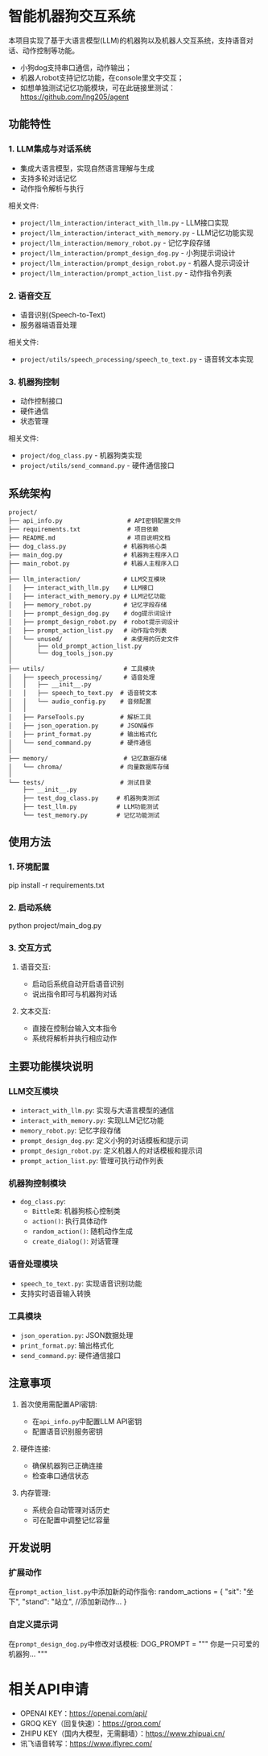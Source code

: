 # 智能机器狗交互系统

本项目实现了基于大语言模型(LLM)的机器狗以及机器人交互系统，支持语音对话、动作控制等功能。
- 小狗dog支持串口通信，动作输出；
- 机器人robot支持记忆功能，在console里文字交互；
- 如想单独测试记忆功能模块，可在此链接里测试：https://github.com/lng205/agent



## 功能特性

### 1. LLM集成与对话系统
- 集成大语言模型，实现自然语言理解与生成
- 支持多轮对话记忆
- 动作指令解析与执行

相关文件:
- `project/llm_interaction/interact_with_llm.py` - LLM接口实现
- `project/llm_interaction/interact_with_memory.py` - LLM记忆功能实现
- `project/llm_interaction/memory_robot.py` - 记忆字段存储
- `project/llm_interaction/prompt_design_dog.py` - 小狗提示词设计
- `project/llm_interaction/prompt_design_robot.py` - 机器人提示词设计
- `project/llm_interaction/prompt_action_list.py` - 动作指令列表

### 2. 语音交互
- 语音识别(Speech-to-Text)
- 服务器端语音处理

相关文件:
- `project/utils/speech_processing/speech_to_text.py` - 语音转文本实现

### 3. 机器狗控制
- 动作控制接口
- 硬件通信
- 状态管理

相关文件:
- `project/dog_class.py` - 机器狗类实现
- `project/utils/send_command.py` - 硬件通信接口



## 系统架构
```
project/
├── api_info.py                  # API密钥配置文件
├── requirements.txt             # 项目依赖
├── README.md                    # 项目说明文档
├── dog_class.py                # 机器狗核心类
├── main_dog.py                 # 机器狗主程序入口
├── main_robot.py               # 机器人主程序入口
│
├── llm_interaction/            # LLM交互模块
│   ├── interact_with_llm.py    # LLM接口
│   ├── interact_with_memory.py # LLM记忆功能
│   ├── memory_robot.py         # 记忆字段存储
│   ├── prompt_design_dog.py    # dog提示词设计
│   ├── prompt_design_robot.py  # robot提示词设计
│   ├── prompt_action_list.py   # 动作指令列表
│   └── unused/                 # 未使用的历史文件
│       ├── old_prompt_action_list.py
│       └── dog_tools_json.py
│
├── utils/                      # 工具模块
│   ├── speech_processing/      # 语音处理
│   │   ├── __init__.py
│   │   ├── speech_to_text.py  # 语音转文本
│   │   └── audio_config.py    # 音频配置
│   │
│   ├── ParseTools.py          # 解析工具
│   ├── json_operation.py      # JSON操作
│   ├── print_format.py        # 输出格式化
│   └── send_command.py        # 硬件通信
│
├── memory/                     # 记忆数据存储
│   └── chroma/                # 向量数据库存储
│
└── tests/                     # 测试目录
    ├── __init__.py
    ├── test_dog_class.py     # 机器狗类测试
    ├── test_llm.py           # LLM功能测试
    └── test_memory.py        # 记忆功能测试
```


## 使用方法

### 1. 环境配置

pip install -r requirements.txt


### 2. 启动系统
python project/main_dog.py


### 3. 交互方式

1. 语音交互:
   - 启动后系统自动开启语音识别
   - 说出指令即可与机器狗对话

2. 文本交互:
   - 直接在控制台输入文本指令
   - 系统将解析并执行相应动作

## 主要功能模块说明

### LLM交互模块
- `interact_with_llm.py`: 实现与大语言模型的通信
- `interact_with_memory.py`: 实现LLM记忆功能
- `memory_robot.py`: 记忆字段存储
- `prompt_design_dog.py`: 定义小狗的对话模板和提示词
- `prompt_design_robot.py`: 定义机器人的对话模板和提示词
- `prompt_action_list.py`: 管理可执行动作列表


### 机器狗控制模块
- `dog_class.py`: 
  - `Bittle类`: 机器狗核心控制类
  - `action()`: 执行具体动作
  - `random_action()`: 随机动作生成
  - `create_dialog()`: 对话管理

### 语音处理模块
- `speech_to_text.py`: 实现语音识别功能
- 支持实时语音输入转换

### 工具模块
- `json_operation.py`: JSON数据处理
- `print_format.py`: 输出格式化
- `send_command.py`: 硬件通信接口

## 注意事项

1. 首次使用需配置API密钥:
   - 在`api_info.py`中配置LLM API密钥
   - 配置语音识别服务密钥

2. 硬件连接:
   - 确保机器狗已正确连接
   - 检查串口通信状态

3. 内存管理:
   - 系统会自动管理对话历史
   - 可在配置中调整记忆容量

## 开发说明

### 扩展动作
在`prompt_action_list.py`中添加新的动作指令:
random_actions = {
"sit": "坐下",
"stand": "站立",
//添加新动作...
}


### 自定义提示词
在`prompt_design_dog.py`中修改对话模板:
DOG_PROMPT = """
你是一只可爱的机器狗...
"""
# 相关API申请
- OPENAI KEY：https://openai.com/api/
- GROQ KEY（回复快速）：https://groq.com/
- ZHIPU KEY（国内大模型，无需翻墙）：https://www.zhipuai.cn/
- 讯飞语音转写：https://www.iflyrec.com/
